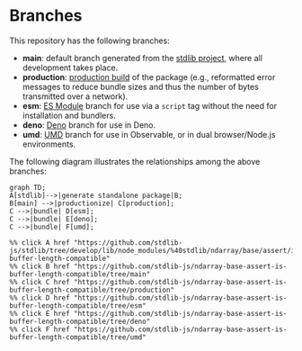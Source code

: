 <!--

@license Apache-2.0

Copyright (c) 2022 The Stdlib Authors.

Licensed under the Apache License, Version 2.0 (the "License");
you may not use this file except in compliance with the License.
You may obtain a copy of the License at

    http://www.apache.org/licenses/LICENSE-2.0

Unless required by applicable law or agreed to in writing, software
distributed under the License is distributed on an "AS IS" BASIS,
WITHOUT WARRANTIES OR CONDITIONS OF ANY KIND, either express or implied.
See the License for the specific language governing permissions and
limitations under the License.

-->

# Branches

This repository has the following branches:

-   **main**: default branch generated from the [stdlib project][stdlib-url], where all development takes place.
-   **production**: [production build][production-url] of the package (e.g., reformatted error messages to reduce bundle sizes and thus the number of bytes transmitted over a network).
-   **esm**: [ES Module][esm-url] branch for use via a `script` tag without the need for installation and bundlers.
-   **deno**: [Deno][deno-url] branch for use in Deno.
-   **umd**: [UMD][umd-url] branch for use in Observable, or in dual browser/Node.js environments.

The following diagram illustrates the relationships among the above branches:

```mermaid
graph TD;
A[stdlib]-->|generate standalone package|B;
B[main] -->|productionize| C[production];
C -->|bundle| D[esm];
C -->|bundle| E[deno];
C -->|bundle| F[umd];

%% click A href "https://github.com/stdlib-js/stdlib/tree/develop/lib/node_modules/%40stdlib/ndarray/base/assert/is-buffer-length-compatible"
%% click B href "https://github.com/stdlib-js/ndarray-base-assert-is-buffer-length-compatible/tree/main"
%% click C href "https://github.com/stdlib-js/ndarray-base-assert-is-buffer-length-compatible/tree/production"
%% click D href "https://github.com/stdlib-js/ndarray-base-assert-is-buffer-length-compatible/tree/esm"
%% click E href "https://github.com/stdlib-js/ndarray-base-assert-is-buffer-length-compatible/tree/deno"
%% click F href "https://github.com/stdlib-js/ndarray-base-assert-is-buffer-length-compatible/tree/umd"
```

[stdlib-url]: https://github.com/stdlib-js/stdlib/tree/develop/lib/node_modules/%40stdlib/ndarray/base/assert/is-buffer-length-compatible
[production-url]: https://github.com/stdlib-js/ndarray-base-assert-is-buffer-length-compatible/tree/production
[deno-url]: https://github.com/stdlib-js/ndarray-base-assert-is-buffer-length-compatible/tree/deno
[umd-url]: https://github.com/stdlib-js/ndarray-base-assert-is-buffer-length-compatible/tree/umd
[esm-url]: https://github.com/stdlib-js/ndarray-base-assert-is-buffer-length-compatible/tree/esm